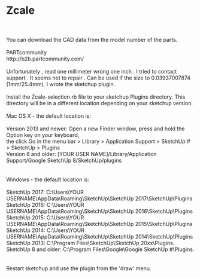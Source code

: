 # Zcale
<br>
<br>
You can download the CAD data from the model number of the parts. <br>
<br>
PARTcommunity<br>
http://b2b.partcommunity.com/<br>
<br>
Unfortunately , read one millimeter wrong one inch . I tried to contact support . It seems not to repair . Can be used if the size to 0.03937007874 (1mm/25.4mm). I wrote the sketchup plugin.<br>
<br>
Install the Zcale-selection.rb file to your sketchup Plugins directory. This directory will be in a different location depending on your sketchup version.<br>
<br>
Mac OS X - the default location is:<br>
<br>
Version 2013 and newer: Open a new Finder window, press and hold the Option key on your keyboard,<br>
the click Go in the menu bar > Library > Application Support > SketchUp # > SketchUp > Plugins<br>
Version 8 and older: [YOUR USER NAME]/Library/Application Support/Google SketchUp 8/SketchUp/plugins<br>
<br>
<br>
Windows - the default location is:<br>
<br>
SketchUp 2017: C:\Users\YOUR USERNAME\AppData\Roaming\SketchUp\SketchUp 2017\SketchUp\Plugins<br>
SketchUp 2016: C:\Users\YOUR USERNAME\AppData\Roaming\SketchUp\SketchUp 2016\SketchUp\Plugins<br>
SketchUp 2015: C:\Users\YOUR USERNAME\AppData\Roaming\SketchUp\SketchUp 2015\SketchUp\Plugins<br>
SketchUp 2014: C:\Users\YOUR USERNAME\AppData\Roaming\SketchUp\SketchUp 2014\SketchUp\Plugins<br>
SketchUp 2013: C:\Program Files\SketchUp\SketchUp 20xx\Plugins.<br>
SketchUp 8 and older: C:\Program Files\Google\Google SketchUp #\Plugins.<br>
<br>
<br>
Restart sketchup and use the plugin from the 'draw' menu.<br>
